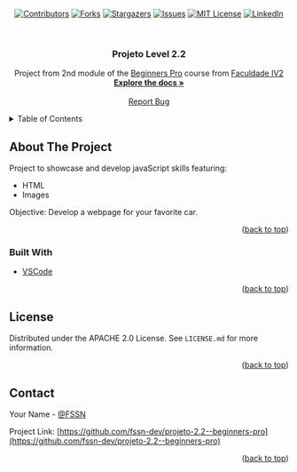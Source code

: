 <!-- PROJECT SHIELDS -->

<div align="center">

[![Contributors][contributors-shield]][contributors-url]
[![Forks][forks-shield]][forks-url]
[![Stargazers][stars-shield]][stars-url]
[![Issues][issues-shield]][issues-url]
[![MIT License][license-shield]][license-url]
[![LinkedIn][linkedin-shield]][linkedin-url]

</div>


<br />

  <h3 align="center">Projeto Level 2.2</h3>

  <p align="center">
   Project from 2nd module of the <a href="https://beginnerspro.faculdadeiv2.com.br/">Beginners Pro</a> course from <a href="https://faculdadeiv2.com.br/">Faculdade IV2</a>
    <br />
    <a href="https://github.com/fssn-dev/projeto-2.2--beginners-pro"><strong>Explore the docs »</strong></a>
    <br />
    <br />
     <!--
    <a href="https://github.com/othneildrew/Best-README-Template">View Demo</a>
    ·
    -->
    <a href="https://github.com/fssn-dev/projeto-2.2--beginners-pro/issues">Report Bug</a>
    <!--
    ·
    <a href="#/issues">Request Feature</a>
    <!--
  </p>
</div>

<!-- TABLE OF CONTENTS -->
<details>
  <summary>Table of Contents</summary>
  <ol>
    <li>
      <a href="#about-the-project">About The Project</a>
      <ul>
        <li><a href="#built-with">Built With</a></li>
      </ul>
    </li>
    <li><a href="#license">License</a></li>
    <li><a href="#contact">Contact</a></li>
  </ol>
</details>

<!-- ABOUT THE PROJECT -->
## About The Project

Project to showcase  and develop javaScript skills featuring:

* HTML
* Images


  
  
Objective: Develop a webpage for your favorite car.


<p align="right">(<a href="#top">back to top</a>)</p>


### Built With

* [VSCode](https://code.visualstudio.com/)



<p align="right">(<a href="#top">back to top</a>)</p>


<!-- LICENSE -->
## License

Distributed under the APACHE 2.0 License. See `LICENSE.md` for more information.

<p align="right">(<a href="#top">back to top</a>)</p>


<!-- CONTACT -->
## Contact

Your Name - [@FSSN](https://www.linkedin.com/in/fssn)

Project Link: [https://github.com/fssn-dev/projeto-2.2--beginners-pro](https://github.com/fssn-dev/projeto-2.2--beginners-pro)

<p align="right">(<a href="#top">back to top</a>)</p>

<!-- ACKNOWLEDGMENTS -->

<!-- ## Acknowledgments

*[name](url) -->



[contributors-shield]: https://img.shields.io/github/contributors/fssn-dev/projeto-2.2--beginners-pro.svg?style=for-the-badge
[contributors-url]: https://github.com/fssn-dev/projeto-2.2--beginners-pro/graphs/contributors
[forks-shield]: https://img.shields.io/github/forks/fssn-dev/projeto-2.2--beginners-pro.svg?style=for-the-badge
[forks-url]: https://github.com/fssn-dev/projeto-2.2--beginners-pro/network/members
[stars-shield]: https://img.shields.io/github/stars/fssn-dev/projeto-2.2--beginners-pro.svg?style=for-the-badge
[stars-url]: https://github.com/fssn-dev/projeto-2.2--beginners-pro/stargazers
[issues-shield]: https://img.shields.io/github/issues/fssn-dev/projeto-2.2--beginners-pro.svg?style=for-the-badge
[issues-url]: https://github.com/fssn-dev/projeto-2.2--beginners-pro/issues
[license-shield]: https://img.shields.io/github/license/fssn-dev/projeto-2.2--beginners-pro.svg?style=for-the-badge
[license-url]: https://github.com/fssn-dev/projeto-2.2--beginners-pro/blob/main/License.md
[linkedin-shield]: https://img.shields.io/badge/-LinkedIn-black.svg?style=for-the-badge&logo=linkedin&colorB=555
[linkedin-url]: https://linkedin.com/in/fssn
